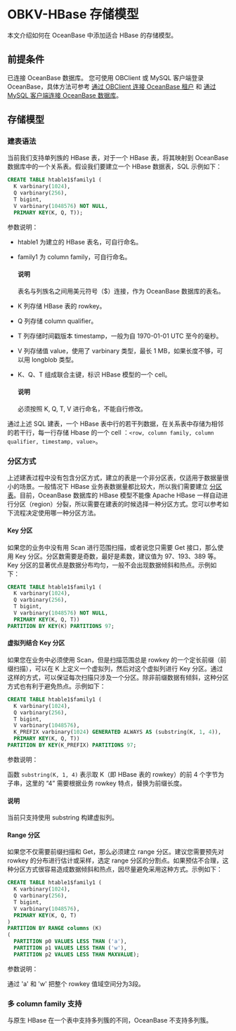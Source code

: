 # OBKV-HBase 存储模型

本文介绍如何在 OceanBase 中添加适合 HBase 的存储模型。

## 前提条件

已连接 OceanBase 数据库。
您可使用 OBClient 或 MySQL 客户端登录 OceanBase，具体方法可参考 [通过 OBClient 连接 OceanBase 租户](../../../300.develop/100.application-development-of-mysql-mode/100.connect-to-oceanbase-database-of-mysql-mode/300.connect-to-an-oceanbase-tenant-by-using-obclient-of-mysql-mode.md) 和 [通过 MySQL 客户端连接 OceanBase 数据库](../../../300.develop/100.application-development-of-mysql-mode/100.connect-to-oceanbase-database-of-mysql-mode/200.connect-to-an-oceanbase-tenant-by-using-a-mysql-client-of-mysql-mode.md)。

## 存储模型

### 建表语法

当前我们支持单列族的 HBase 表，对于一个 HBase 表，将其映射到 OceanBase 数据库中的一个关系表。假设我们要建立一个 HBase 数据表，SQL 示例如下：

```SQL
CREATE TABLE htable1$family1 (
  K varbinary(1024),
  Q varbinary(256),
  T bigint,
  V varbinary(1048576) NOT NULL,
  PRIMARY KEY(K, Q, T));
```

参数说明：

* htable1 为建立的 HBase 表名，可自行命名。
* family1 为 column family，可自行命名。

  <main id="notice" type='explain'>
    <h4>说明</h4>
    <p>表名与列族名之间用美元符号（$）连接，作为 OceanBase 数据库的表名。</p>
  </main>

* K 列存储 HBase 表的 rowkey。
* Q 列存储 column qualifier。
* T 列存储时间戳版本 timestamp，一般为自 1970-01-01 UTC 至今的毫秒。
* V 列存储值 value，使用了 varbinary 类型，最长 1 MB，如果长度不够，可以用 longblob 类型。
* K、Q、T 组成联合主键，标识 HBase 模型的一个 cell。

  <main id="notice" type='explain'>
    <h4>说明</h4>
    <p>必须按照 K, Q,  T, V 进行命名，不能自行修改。</p>
  </main>

通过上述 SQL 建表，一个 HBase 表中行的若干列数据，在关系表中存储为相邻的若干行，每一行存储 Hbase 的一个 cell ：`<row, column family, column qualifier, timestamp, value>`。

### 分区方式

上述建表过程中没有包含分区方式，建立的表是一个非分区表，仅适用于数据量很小的场景。一般情况下 HBase 业务表数据量都比较大，所以我们需要建立 [分区表](../../100.oceanbase-database-concepts/400.database-objects/200.database-objects-of-mysql-mode/200.table-of-mysql-mode/600.partition-table-of-mysql-mode.md)。目前，OceanBase 数据库的 HBase 模型不能像 Apache HBase 一样自动进行分区（region）分裂，所以需要在建表的时候选择一种分区方式。您可以参考如下流程决定使用哪一种分区方法。

#### Key 分区

如果您的业务中没有用 Scan 进行范围扫描，或者说您只需要 Get 接口，那么使用 Key 分区。分区数需要是奇数，最好是素数，建议值为 97、193、389 等。Key 分区的显著优点是数据分布均匀，一般不会出现数据倾斜和热点。示例如下：

```SQL
CREATE TABLE htable1$family1 (
  K varbinary(1024), 
  Q varbinary(256), 
  T bigint, 
  V varbinary(1048576) NOT NULL, 
  PRIMARY KEY(K, Q, T)) 
PARTITION BY KEY(K) PARTITIONS 97;
```

#### 虚拟列结合 Key 分区

如果您在业务中必须使用 Scan，但是扫描范围总是 rowkey 的一个定长前缀（前缀扫描），可以在 K 上定义一个虚拟列，然后对这个虚拟列进行 Key 分区。通过这样的方式，可以保证每次扫描只涉及一个分区。除非前缀数据有倾斜，这种分区方式也有利于避免热点。示例如下：

```SQL
CREATE TABLE htable1$family1 (
  K varbinary(1024),
  Q varbinary(256), 
  T bigint, 
  V varbinary(1048576), 
  K_PREFIX varbinary(1024) GENERATED ALWAYS AS (substring(K, 1, 4)), 
  PRIMARY KEY(K, Q, T)) 
PARTITION BY KEY(K_PREFIX) PARTITIONS 97;
```

参数说明：

函数 `substring(K, 1, 4)` 表示取 K（即 HBase 表的 rowkey）的前 4 个字节为子串，这里的 “4” 需要根据业务 rowkey 特点，替换为前缀长度。

<main id="notice" type='explain'>
  <h4>说明</h4>
  <p>当前只支持使用 substring 构建虚拟列。</p>
</main>

#### Range 分区

如果您不仅需要前缀扫描和 Get，那么必须建立 range 分区。建议您需要预先对 rowkey 的分布进行估计或采样，选定 range 分区的分割点。如果预估不合理，这种分区方式很容易造成数据倾斜和热点，因尽量避免采用这种方式。示例如下：

```SQL
CREATE TABLE htable1$family1 (
  K varbinary(1024), 
  Q varbinary(256), 
  T bigint, 
  V varbinary(1048576), 
  PRIMARY KEY(K, Q, T)
) 
PARTITION BY RANGE columns (K) 
(
  PARTITION p0 VALUES LESS THAN ('a'), 
  PARTITION p1 VALUES LESS THAN ('w'), 
  PARTITION p2 VALUES LESS THAN MAXVALUE);
```

参数说明：

通过 'a' 和 'w' 把整个 rowkey 值域空间分为3段。

### 多 column family 支持

与原生 HBase 在一个表中支持多列簇的不同，OceanBase 不支持多列簇。
